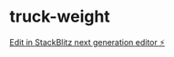 # truck-weight

[Edit in StackBlitz next generation editor ⚡️](https://stackblitz.com/~/github.com/Jonsson79/truck-weight)